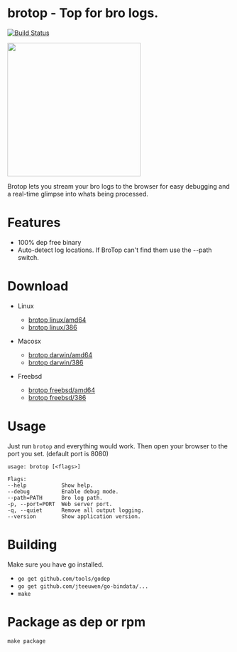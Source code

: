 # brotop - Top for bro logs.

[![Build Status](http://104.236.125.70/api/badge/github.com/criticalstack/brotop/status.svg?branch=master)](http://104.236.125.70/github.com/criticalstack/brotop)

<img height="300px" width="" src="https://raw.githubusercontent.com/mephux/brotop/master/brotop.png?token=AABXAe5HY1UJns_gRtUyUvLqkMRYtnRAks5U4Ou_wA%3D%3D">

Brotop lets you stream your bro logs to the browser for easy 
debugging and a real-time glimpse into whats being processed.

# Features

  - 100% dep free binary
  - Auto-detect log locations. If BroTop can't find them use the --path switch.

# Download

  * Linux
    * [brotop linux/amd64](https://github.com/criticalstack/brotop/releases/download/v0.3.0/brotop-linux-amd64.tar.gz)
    * [brotop linux/386](https://github.com/criticalstack/brotop/releases/download/v0.3.0/brotop-linux-386.tar.gz)

  * Macosx
    * [brotop darwin/amd64](https://github.com/criticalstack/brotop/releases/download/v0.3.0/brotop-darwin-amd64.tar.gz)
    * [brotop darwin/386](https://github.com/criticalstack/brotop/releases/download/v0.3.0/brotop-darwin-386.tar.gz)

  * Freebsd
    * [brotop freebsd/amd64](https://github.com/criticalstack/brotop/releases/download/v0.3.0/brotop-freebsd-amd64.tar.gz)
    * [brotop freebsd/386](https://github.com/criticalstack/brotop/releases/download/v0.3.0/brotop-freebsd-386.tar.gz)

# Usage

  Just run `brotop` and everything would work. 
  Then open your browser to the port you set. (default port is 8080)

  ```
usage: brotop [<flags>]

Flags:
  --help           Show help.
  --debug          Enable debug mode.
  --path=PATH      Bro log path.
  -p, --port=PORT  Web server port.
  -q, --quiet      Remove all output logging.
  --version        Show application version.
  ```

# Building

  Make sure you have go installed.

  - `go get github.com/tools/godep`
  - `go get github.com/jteeuwen/go-bindata/...`
  - `make`

# Package as dep or rpm

  `make package`

